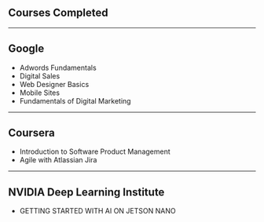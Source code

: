 ## Courses Completed

---

## Google

- Adwords Fundamentals
- Digital Sales
- Web Designer Basics
- Mobile Sites
- Fundamentals of Digital Marketing

---

## Coursera

- Introduction to Software Product Management
- Agile with Atlassian Jira

---

## NVIDIA Deep Learning Institute

- GETTING STARTED WITH AI ON JETSON NANO
